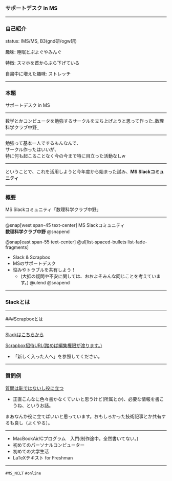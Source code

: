 ### サポートデスク in MS

---
### 自己紹介

status: IMS/MS, B3(gnd研/ogw研)

趣味: 睡眠とぷよぐやみんぐ

特徴: スマホを首からぶら下げている

自粛中に増えた趣味: ストレッチ

---
### 本題

サポートデスク in MS

---

数学とかコンピュータを勉強するサークルを立ち上げようと思って作った_数理科学クラブ中野_

---

勉強って基本一人でするもんなんで、<br>
サークル作ったはいいが、<br>
特に何も起こることなく今の今まで特に目立った活動なしw

---

ということで、これを活用しようと今年度から始まった試み、**MS Slackコミュニティ** 

---
### 概要

MS Slackコミュニティ「数理科学クラブ中野」

---

@snap[west span-45 text-center]
MS Slackコミュニティ<br>**数理科学クラブ中野**
@snapend

@snap[east span-55 text-center]
@ul[list-spaced-bullets list-fade-fragments]
- Slack & Scrapbox
- MSのサポートデスク
- 悩みやトラブルを共有しよう！
	- (大抵の疑問や不安に関しては、おおよそみんな同じことを考えています。)
@ulend
@snapend

---

### Slackとは



---

###Scrapboxとは



---

[Slackはこちらから](https://join.slack.com/t/ms-club-nakano/shared_invite/zt-dyrf2pep-krKcSsedq3XBmF~gb7rBVQ)

[Scrapbox招待URL(踏めば編集権限が渡ります。)](https://scrapbox.io/projects/ms-club-nakano/invitations/5f5b9976a7c7e90cda379a93a3019f22)
- 「新しく入った人へ」を参照してください。

---

### 質問例

[質問は恥ではないし役に立つ](https://qiita.com/seki_uk/items/4001423b3cd3db0dada7)
- 正直こんなに色々書かなくていいと思うけど(所属とか)、必要な情報を書こうね、というお話。

まあなんか役に立てばいいと思っています。おもしろかった技術記事とか共有するも良し（よくやる）。

---


- MacBookAir/Cプログラム　入門(制作途中。全然書いてない。)
- 初めてのパーソナルコンピューター
- 初めての大学生活
- LaTeXテキスト for Freshman

---

`#MS_NCLT`
`#online`